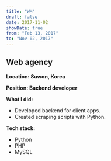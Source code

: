 ```yaml
---
title: "WM"
draft: false
date: 2017-11-02
showDate: true
from: "Feb 13, 2017"
to: "Nov 02, 2017"
---
```


## Web agency

**Location: Suwon, Korea**

**Position: Backend developer**

**What I did:**

- Developed backend for client apps.
- Created scraping scripts with Python.

**Tech stack:**

- Python
- PHP
- MySQL
